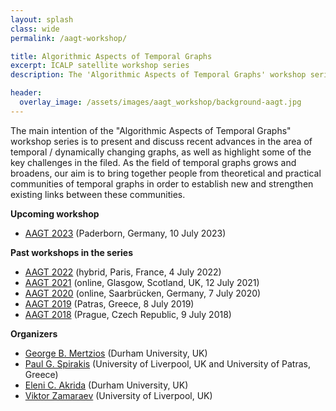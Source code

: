 ```yaml
---
layout: splash
class: wide
permalink: /aagt-workshop/

title: Algorithmic Aspects of Temporal Graphs
excerpt: ICALP satellite workshop series
description: The 'Algorithmic Aspects of Temporal Graphs' workshop series is intended to highligh and discuss recent advances and key challenges in the area of temporal graphs.

header:
  overlay_image: /assets/images/aagt_workshop/background-aagt.jpg
---
```


<!--
<div class="workshop_header">
    <h1 class="workshop_header_h1"> Algorithmic and Combinatorial Aspects of Temporal Graph Theory</h1> 
    <p>30 March 2020, University of Liverpool</p>
</div>
-->

The main intention of the "Algorithmic Aspects of Temporal Graphs" workshop series is to present and discuss recent advances in the area of temporal / dynamically changing graphs, as well as highlight some of the key challenges in the filed. As the field of temporal graphs grows and broadens, our aim is to bring together people from theoretical and practical communities of temporal graphs in order to establish new and strengthen existing links between these communities.


<div>
<strong>Upcoming workshop</strong> 
<br />
<ul>
  <li><a target="_blank" href="https://mertzios.net/Workshops/ICALP-23-Satellite/Temporal-Graphs-ICALP-2023.html">AAGT 2023</a> (Paderborn, Germany, 10 July 2023)</li>
</ul>
</div>


<div>
<strong>Past workshops in the series</strong> 
<br />
<ul>
  <li><a target="_blank" href="https://mertzios.net/Workshops/ICALP-22-Satellite/Temporal-Graphs-ICALP-2022.html">AAGT 2022</a> (hybrid, Paris, France, 4 July 2022)</li>
  <li><a target="_blank" href="https://mertzios.net/Workshops/ICALP-21-Satellite/Temporal-Graphs-ICALP-2021.html">AAGT 2021</a> (online, Glasgow, Scotland, UK, 12 July 2021)</li>
  <li><a target="_blank" href="https://mertzios.net/Workshops/ICALP-20-Satellite/Temporal-Graphs-ICALP-2020.html">AAGT 2020</a> (online, Saarbrücken, Germany, 7 July 2020)</li>
  <li><a target="_blank" href="https://mertzios.net/Workshops/ICALP-19-Satellite/Temporal-Graphs-ICALP-2019.html">AAGT 2019</a> (Patras, Greece, 8 July 2019)</li>
  <li><a target="_blank" href="https://mertzios.net/Workshops/ICALP-18-Satellite/Temporal-Graphs-ICALP-2018.html">AAGT 2018</a> (Prague, Czech Republic, 9 July 2018)</li>
</ul>
</div>

<div class="notice--primary">
<strong>Organizers</strong> 
<br />
<ul>
  <li><a target="_blank" href="https://mertzios.net/">George B. Mertzios</a> (Durham University, UK)</li>
  <li><a target="_blank" href="http://ru1.cti.gr/Paul_Spirakis/">Paul G. Spirakis</a> (University of Liverpool, UK and University of Patras, Greece)</li>
  <li><a target="_blank" href="https://www.durham.ac.uk/staff/eleni-akrida/">Eleni C. Akrida</a> (Durham University, UK)</li>
  <li><a target="_blank" href="https://victorzamaraev.com/">Viktor Zamaraev</a> (University of Liverpool, UK)</li>
</ul>
</div>







<!--
{% include feature_row %}
-->

